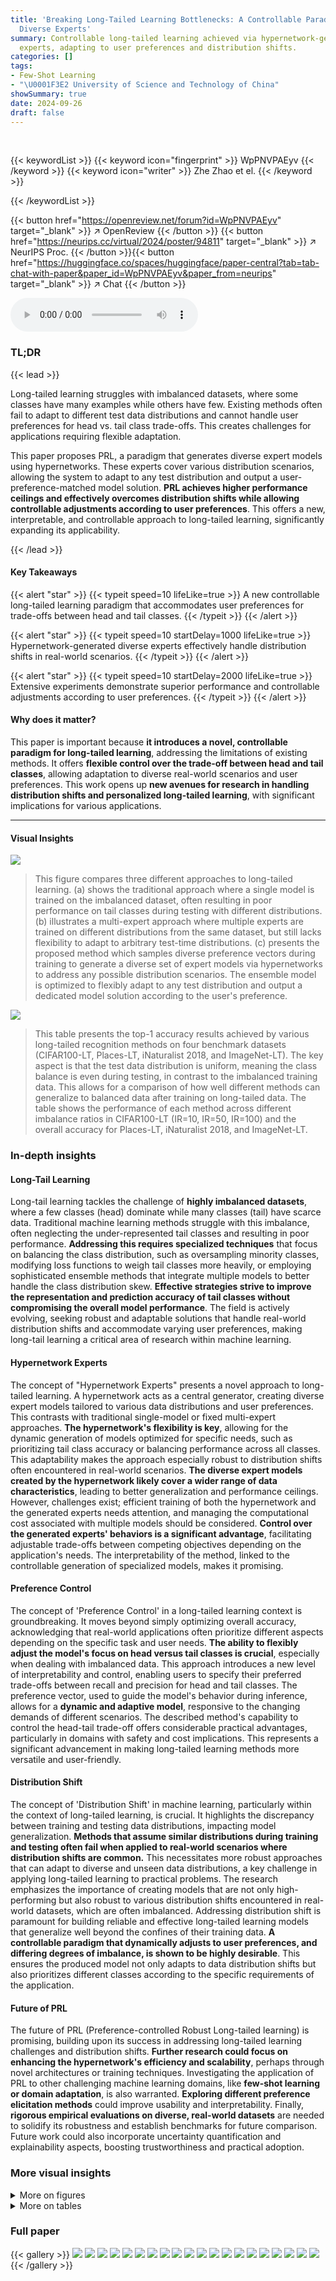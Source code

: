 ```yaml
---
title: 'Breaking Long-Tailed Learning Bottlenecks: A Controllable Paradigm with Hypernetwork-Generated
  Diverse Experts'
summary: Controllable long-tailed learning achieved via hypernetwork-generated diverse
  experts, adapting to user preferences and distribution shifts.
categories: []
tags:
- Few-Shot Learning
- "\U0001F3E2 University of Science and Technology of China"
showSummary: true
date: 2024-09-26
draft: false
---
```


<br>

{{< keywordList >}}
{{< keyword icon="fingerprint" >}} WpPNVPAEyv {{< /keyword >}}
{{< keyword icon="writer" >}} Zhe Zhao et el. {{< /keyword >}}
 
{{< /keywordList >}}

{{< button href="https://openreview.net/forum?id=WpPNVPAEyv" target="_blank" >}}
↗ OpenReview
{{< /button >}}
{{< button href="https://neurips.cc/virtual/2024/poster/94811" target="_blank" >}}
↗ NeurIPS Proc.
{{< /button >}}{{< button href="https://huggingface.co/spaces/huggingface/paper-central?tab=tab-chat-with-paper&paper_id=WpPNVPAEyv&paper_from=neurips" target="_blank" >}}
↗ Chat
{{< /button >}}



<audio controls>
    <source src="https://ai-paper-reviewer.com/WpPNVPAEyv/podcast.wav" type="audio/wav">
    Your browser does not support the audio element.
</audio>


### TL;DR


{{< lead >}}

Long-tailed learning struggles with imbalanced datasets, where some classes have many examples while others have few. Existing methods often fail to adapt to different test data distributions and cannot handle user preferences for head vs. tail class trade-offs. This creates challenges for applications requiring flexible adaptation.



This paper proposes PRL, a paradigm that generates diverse expert models using hypernetworks. These experts cover various distribution scenarios, allowing the system to adapt to any test distribution and output a user-preference-matched model solution. **PRL achieves higher performance ceilings and effectively overcomes distribution shifts while allowing controllable adjustments according to user preferences**.  This offers a new, interpretable, and controllable approach to long-tailed learning, significantly expanding its applicability.

{{< /lead >}}


#### Key Takeaways

{{< alert "star" >}}
{{< typeit speed=10 lifeLike=true >}} A new controllable long-tailed learning paradigm that accommodates user preferences for trade-offs between head and tail classes. {{< /typeit >}}
{{< /alert >}}

{{< alert "star" >}}
{{< typeit speed=10 startDelay=1000 lifeLike=true >}} Hypernetwork-generated diverse experts effectively handle distribution shifts in real-world scenarios. {{< /typeit >}}
{{< /alert >}}

{{< alert "star" >}}
{{< typeit speed=10 startDelay=2000 lifeLike=true >}} Extensive experiments demonstrate superior performance and controllable adjustments according to user preferences. {{< /typeit >}}
{{< /alert >}}

#### Why does it matter?
This paper is important because **it introduces a novel, controllable paradigm for long-tailed learning**, addressing the limitations of existing methods.  It offers **flexible control over the trade-off between head and tail classes**, allowing adaptation to diverse real-world scenarios and user preferences. This work opens up **new avenues for research in handling distribution shifts and personalized long-tailed learning**, with significant implications for various applications.

------
#### Visual Insights



![](https://ai-paper-reviewer.com/WpPNVPAEyv/figures_2_1.jpg)

> This figure compares three different approaches to long-tailed learning. (a) shows the traditional approach where a single model is trained on the imbalanced dataset, often resulting in poor performance on tail classes during testing with different distributions. (b) illustrates a multi-expert approach where multiple experts are trained on different distributions from the same dataset, but still lacks flexibility to adapt to arbitrary test-time distributions. (c) presents the proposed method which samples diverse preference vectors during training to generate a diverse set of expert models via hypernetworks to address any possible distribution scenarios. The ensemble model is optimized to flexibly adapt to any test distribution and output a dedicated model solution according to the user's preference.





![](https://ai-paper-reviewer.com/WpPNVPAEyv/tables_7_1.jpg)

> This table presents the top-1 accuracy results achieved by various long-tailed recognition methods on four benchmark datasets (CIFAR100-LT, Places-LT, iNaturalist 2018, and ImageNet-LT).  The key aspect is that the test data distribution is uniform, meaning the class balance is even during testing, in contrast to the imbalanced training data. This allows for a comparison of how well different methods can generalize to balanced data after training on long-tailed data.  The table shows the performance of each method across different imbalance ratios in CIFAR100-LT (IR=10, IR=50, IR=100) and the overall accuracy for Places-LT, iNaturalist 2018, and ImageNet-LT.





### In-depth insights


#### Long-Tail Learning
Long-tail learning tackles the challenge of **highly imbalanced datasets**, where a few classes (head) dominate while many classes (tail) have scarce data.  Traditional machine learning methods struggle with this imbalance, often neglecting the under-represented tail classes and resulting in poor performance.  **Addressing this requires specialized techniques** that focus on balancing the class distribution, such as oversampling minority classes, modifying loss functions to weigh tail classes more heavily, or employing sophisticated ensemble methods that integrate multiple models to better handle the class distribution skew.  **Effective strategies strive to improve the representation and prediction accuracy of tail classes without compromising the overall model performance**.  The field is actively evolving, seeking robust and adaptable solutions that handle real-world distribution shifts and accommodate varying user preferences, making long-tail learning a critical area of research within machine learning.

#### Hypernetwork Experts
The concept of "Hypernetwork Experts" presents a novel approach to long-tailed learning.  A hypernetwork acts as a central generator, creating diverse expert models tailored to various data distributions and user preferences.  This contrasts with traditional single-model or fixed multi-expert approaches. **The hypernetwork's flexibility is key**, allowing for the dynamic generation of models optimized for specific needs, such as prioritizing tail class accuracy or balancing performance across all classes. This adaptability makes the approach especially robust to distribution shifts often encountered in real-world scenarios. **The diverse expert models created by the hypernetwork likely cover a wider range of data characteristics**, leading to better generalization and performance ceilings. However, challenges exist; efficient training of both the hypernetwork and the generated experts needs attention, and managing the computational cost associated with multiple models should be considered.  **Control over the generated experts' behaviors is a significant advantage**, facilitating adjustable trade-offs between competing objectives depending on the application's needs. The interpretability of the method, linked to the controllable generation of specialized models, makes it promising.

#### Preference Control
The concept of 'Preference Control' in a long-tailed learning context is groundbreaking.  It moves beyond simply optimizing overall accuracy, acknowledging that real-world applications often prioritize different aspects depending on the specific task and user needs.  **The ability to flexibly adjust the model's focus on head versus tail classes is crucial**, especially when dealing with imbalanced data. This approach introduces a new level of interpretability and control, enabling users to specify their preferred trade-offs between recall and precision for head and tail classes. The preference vector, used to guide the model's behavior during inference, allows for a **dynamic and adaptive model**, responsive to the changing demands of different scenarios. The described method's capability to control the head-tail trade-off offers considerable practical advantages, particularly in domains with safety and cost implications. This represents a significant advancement in making long-tailed learning methods more versatile and user-friendly.

#### Distribution Shift
The concept of 'Distribution Shift' in machine learning, particularly within the context of long-tailed learning, is crucial. It highlights the discrepancy between training and testing data distributions, impacting model generalization.  **Methods that assume similar distributions during training and testing often fail when applied to real-world scenarios where distribution shifts are common.**  This necessitates more robust approaches that can adapt to diverse and unseen data distributions, a key challenge in applying long-tailed learning to practical problems. The research emphasizes the importance of creating models that are not only high-performing but also robust to various distribution shifts encountered in real-world datasets, which are often imbalanced.  Addressing distribution shift is paramount for building reliable and effective long-tailed learning models that generalize well beyond the confines of their training data. **A controllable paradigm that dynamically adjusts to user preferences, and differing degrees of imbalance, is shown to be highly desirable**. This ensures the produced model not only adapts to data distribution shifts but also prioritizes different classes according to the specific requirements of the application.

#### Future of PRL
The future of PRL (Preference-controlled Robust Long-tailed learning) is promising, building upon its success in addressing long-tailed learning challenges and distribution shifts.  **Further research could focus on enhancing the hypernetwork's efficiency and scalability**, perhaps through novel architectures or training techniques.  Investigating the application of PRL to other challenging machine learning domains, like **few-shot learning or domain adaptation**, is also warranted.  **Exploring different preference elicitation methods** could improve usability and interpretability. Finally, **rigorous empirical evaluations on diverse, real-world datasets** are needed to solidify its robustness and establish benchmarks for future comparison.  Future work could also incorporate uncertainty quantification and explainability aspects, boosting trustworthiness and practical adoption.


### More visual insights

<details>
<summary>More on figures
</summary>


![](https://ai-paper-reviewer.com/WpPNVPAEyv/figures_5_1.jpg)

> This figure visualizes the relationship between user preferences and model performance. The three-dimensional coordinate system represents the performance on the forward50, uniform, and backward50 splits of the CIFAR100-LT dataset. The dark plane represents the performance on the three distributions for different preference vectors. Yellow dots represent the results of running SADE, while purple dots show our method's results. The figure shows that our method covers various distributions with a single training and outperforms SADE by satisfying different user preferences.


![](https://ai-paper-reviewer.com/WpPNVPAEyv/figures_6_1.jpg)

> This figure compares three different approaches to long-tailed learning. (a) shows the traditional approach, where a single model is trained on a specific long-tailed distribution. (b) shows a multi-expert approach, where multiple experts are trained on different distributions. This approach is limited as the distribution of the data is pre-defined and cannot be changed. (c) shows the proposed method, which uses hypernetworks to generate diverse expert models that can adapt to any test distribution. The method allows for flexible adjustment of the head-tail trade-off according to user preferences. This approach is more flexible and robust, as it can handle various distribution scenarios and satisfy the user's requirements for performance on head and tail classes.


![](https://ai-paper-reviewer.com/WpPNVPAEyv/figures_7_1.jpg)

> This figure visualizes the relationship between user preferences and model performance. The three-dimensional coordinate system represents the performance on forward50, uniform, and backward50 splits of the CIFAR100-LT dataset.  The dark plane shows the performance with no preference input. The red points indicate preference vectors that improve performance on the many-shot classes. The green points represent preference vectors that hurt performance on the many-shot classes. The figure demonstrates the flexibility of the proposed method in controlling performance trade-offs based on user preferences.


![](https://ai-paper-reviewer.com/WpPNVPAEyv/figures_8_1.jpg)

> This figure presents the results of ablation studies conducted on the CIFAR100-LT dataset (IR100) to evaluate the impact of removing the hypernetwork (w.o. hnet) and the Chebyshev polynomial (w.o. stch) on model performance under various unknown test class distributions.  The x-axis shows different test distributions, ranging from those heavily biased toward many-shot classes (F-50) to those biased toward few-shot classes (B-50), with a uniform distribution in the middle. The y-axis represents the Top-1 accuracy achieved.  The four colored bars for each distribution show the performance of the full model ('ours'), the model without the stochastic convex ensemble ('ours w.o. stch'), the model without the hypernetwork ('ours w.o. hnet'), and the SADE baseline.


</details>




<details>
<summary>More on tables
</summary>


![](https://ai-paper-reviewer.com/WpPNVPAEyv/tables_7_2.jpg)
> This table presents the top-1 accuracy results on the CIFAR100-LT dataset (imbalance ratio of 100) under various unknown test class distributions.  The distributions tested are: Forward-LT (head classes over-represented), Uniform (balanced), and Backward-LT (tail classes over-represented). The results are shown for different proportions of each class in the test set, allowing analysis of the model's performance across various distribution shifts. The 'Prior' column indicates whether the prior probabilities of the test data were used during testing. This allows for evaluating the method's adaptability to various real-world distribution shifts and understanding its performance relative to different test conditions.

![](https://ai-paper-reviewer.com/WpPNVPAEyv/tables_8_1.jpg)
> This table presents the top-1 accuracy results on the CIFAR100-LT dataset (imbalance ratio of 100) using various test set distributions.  The different distributions represent varying degrees of head-tail class imbalance, ranging from forward-biased (forward-LT), uniform (Uni.), to backward-biased (backward-LT) distributions.  The results allow a comparison of different models' performance across different test set distribution scenarios.

![](https://ai-paper-reviewer.com/WpPNVPAEyv/tables_8_2.jpg)
> This table presents the Top-1 accuracy results on the CIFAR100-LT dataset (imbalance ratio of 100) under various unknown test class distributions.  It compares the performance of several long-tailed recognition methods including Softmax, Balanced Softmax, MiSLAS, LADE (with and without prior knowledge), RIDE, SADE, LSC, BalPoE, and the proposed PRL method. The distributions considered are forward-LT (where tail classes are more frequent in testing), uniform (equal distribution), and backward-LT (where head classes are more frequent in testing).  The results show how each model performs across various scenarios of class distribution in test data.

![](https://ai-paper-reviewer.com/WpPNVPAEyv/tables_18_1.jpg)
> This table presents the key statistics for four long-tailed image datasets used in the paper's experiments: CIFAR100-LT, ImageNet-LT, iNaturalist 2018, and Places365-LT.  For each dataset, it lists the number of classes, the number of training images, the number of test images, and the imbalance ratio (the ratio between the most frequent class and least frequent class). The imbalance ratios vary significantly across datasets, reflecting the varying degrees of class imbalance common in real-world scenarios.

![](https://ai-paper-reviewer.com/WpPNVPAEyv/tables_19_1.jpg)
> This table presents the top-1 accuracy results of several state-of-the-art long-tailed recognition methods and the proposed PRL method on four benchmark datasets: CIFAR100-LT, Places-LT, iNaturalist 2018, and ImageNet-LT.  The test class distribution is uniform across all datasets, providing a comparison under standard long-tailed recognition settings.  The results showcase the performance of different approaches in handling class imbalances in the context of balanced testing data.

![](https://ai-paper-reviewer.com/WpPNVPAEyv/tables_19_2.jpg)
> This table presents the top-1 accuracy results achieved by various state-of-the-art long-tailed recognition methods and the proposed PRL method on four benchmark datasets: CIFAR100-LT, Places-LT, iNaturalist 2018, and ImageNet-LT.  The key characteristic is that the test data distribution is uniform, allowing for a direct comparison of model performance under standard evaluation conditions.  The results showcase the superior performance of PRL compared to other methods across all datasets.

![](https://ai-paper-reviewer.com/WpPNVPAEyv/tables_20_1.jpg)
> This table presents the top-1 accuracy results on CIFAR100-LT with an imbalance ratio (IR) of 100, across various unknown test class distributions, comparing several long-tailed learning methods.  The distributions include forward-LT (skewed towards head classes), uniform, and backward-LT (skewed towards tail classes).  The 'Prior' column indicates whether prior information was used in the method.  The table provides a detailed comparison of performance across different scenarios, illustrating the relative strengths and weaknesses of each approach when dealing with distribution shifts and class imbalance.

![](https://ai-paper-reviewer.com/WpPNVPAEyv/tables_20_2.jpg)
> This table presents the Top-1 accuracy results on the CIFAR100-LT dataset (imbalance ratio of 100) under various unknown test class distributions.  It compares different methods' performance across different test set distributions: forward-LT (skewed towards head classes), uniform (balanced), and backward-LT (skewed towards tail classes). The results are further broken down by the number of samples per class (Prior) in the test distribution.  This allows for an in-depth analysis of each method's robustness to varying distribution shifts and the impact of class imbalance.

![](https://ai-paper-reviewer.com/WpPNVPAEyv/tables_20_3.jpg)
> This table shows the model size (in MB) and computational cost (in GFLOPs) for different models (ResNet-32, ResNeXt-50, ResNet-50) with and without the hypernetwork. The hypernetwork increases the number of parameters but doesn't significantly impact the computational cost.

</details>




### Full paper

{{< gallery >}}
<img src="https://ai-paper-reviewer.com/WpPNVPAEyv/1.png" class="grid-w50 md:grid-w33 xl:grid-w25" />
<img src="https://ai-paper-reviewer.com/WpPNVPAEyv/2.png" class="grid-w50 md:grid-w33 xl:grid-w25" />
<img src="https://ai-paper-reviewer.com/WpPNVPAEyv/3.png" class="grid-w50 md:grid-w33 xl:grid-w25" />
<img src="https://ai-paper-reviewer.com/WpPNVPAEyv/4.png" class="grid-w50 md:grid-w33 xl:grid-w25" />
<img src="https://ai-paper-reviewer.com/WpPNVPAEyv/5.png" class="grid-w50 md:grid-w33 xl:grid-w25" />
<img src="https://ai-paper-reviewer.com/WpPNVPAEyv/6.png" class="grid-w50 md:grid-w33 xl:grid-w25" />
<img src="https://ai-paper-reviewer.com/WpPNVPAEyv/7.png" class="grid-w50 md:grid-w33 xl:grid-w25" />
<img src="https://ai-paper-reviewer.com/WpPNVPAEyv/8.png" class="grid-w50 md:grid-w33 xl:grid-w25" />
<img src="https://ai-paper-reviewer.com/WpPNVPAEyv/9.png" class="grid-w50 md:grid-w33 xl:grid-w25" />
<img src="https://ai-paper-reviewer.com/WpPNVPAEyv/10.png" class="grid-w50 md:grid-w33 xl:grid-w25" />
<img src="https://ai-paper-reviewer.com/WpPNVPAEyv/11.png" class="grid-w50 md:grid-w33 xl:grid-w25" />
<img src="https://ai-paper-reviewer.com/WpPNVPAEyv/12.png" class="grid-w50 md:grid-w33 xl:grid-w25" />
<img src="https://ai-paper-reviewer.com/WpPNVPAEyv/13.png" class="grid-w50 md:grid-w33 xl:grid-w25" />
<img src="https://ai-paper-reviewer.com/WpPNVPAEyv/14.png" class="grid-w50 md:grid-w33 xl:grid-w25" />
<img src="https://ai-paper-reviewer.com/WpPNVPAEyv/15.png" class="grid-w50 md:grid-w33 xl:grid-w25" />
<img src="https://ai-paper-reviewer.com/WpPNVPAEyv/16.png" class="grid-w50 md:grid-w33 xl:grid-w25" />
<img src="https://ai-paper-reviewer.com/WpPNVPAEyv/17.png" class="grid-w50 md:grid-w33 xl:grid-w25" />
<img src="https://ai-paper-reviewer.com/WpPNVPAEyv/18.png" class="grid-w50 md:grid-w33 xl:grid-w25" />
<img src="https://ai-paper-reviewer.com/WpPNVPAEyv/19.png" class="grid-w50 md:grid-w33 xl:grid-w25" />
<img src="https://ai-paper-reviewer.com/WpPNVPAEyv/20.png" class="grid-w50 md:grid-w33 xl:grid-w25" />
{{< /gallery >}}